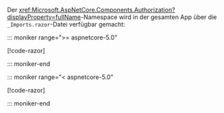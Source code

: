 Der <xref:Microsoft.AspNetCore.Components.Authorization?displayProperty=fullName>-Namespace wird in der gesamten App über die `_Imports.razor`-Datei verfügbar gemacht:

::: moniker range=">= aspnetcore-5.0"

[!code-razor[](imports-hosted-5x.razor?highlight=3)]

::: moniker-end

::: moniker range="< aspnetcore-5.0"

[!code-razor[](imports-hosted-3x.razor?highlight=3)]

::: moniker-end
